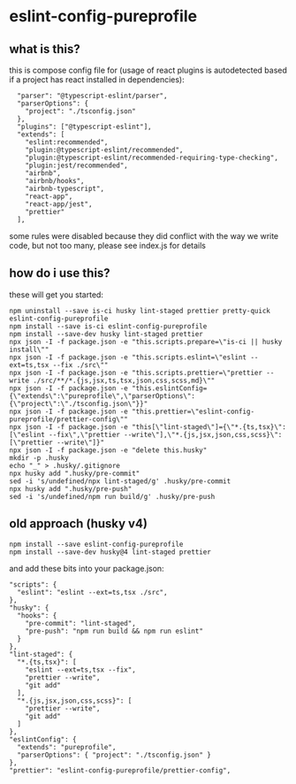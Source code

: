 # eslint-config-pureprofile

## what is this?

this is compose config file for (usage of react plugins is autodetected based if a project has react installed in dependencies):

```
  "parser": "@typescript-eslint/parser",
  "parserOptions": {
    "project": "./tsconfig.json"
  },
  "plugins": ["@typescript-eslint"],
  "extends": [
    "eslint:recommended",
    "plugin:@typescript-eslint/recommended",
    "plugin:@typescript-eslint/recommended-requiring-type-checking",
    "plugin:jest/recommended",
    "airbnb",
    "airbnb/hooks",
    "airbnb-typescript",
    "react-app",
    "react-app/jest",
    "prettier"
  ],
```

some rules were disabled because they did conflict with the way we write code, but not too many, please see index.js for details

## how do i use this?

these will get you started:

```
npm uninstall --save is-ci husky lint-staged prettier pretty-quick eslint-config-pureprofile
npm install --save is-ci eslint-config-pureprofile
npm install --save-dev husky lint-staged prettier
npx json -I -f package.json -e "this.scripts.prepare=\"is-ci || husky install\""
npx json -I -f package.json -e "this.scripts.eslint=\"eslint --ext=ts,tsx --fix ./src\""
npx json -I -f package.json -e "this.scripts.prettier=\"prettier --write ./src/**/*.{js,jsx,ts,tsx,json,css,scss,md}\""
npx json -I -f package.json -e "this.eslintConfig={\"extends\":\"pureprofile\",\"parserOptions\":{\"project\":\"./tsconfig.json\"}}"
npx json -I -f package.json -e "this.prettier=\"eslint-config-pureprofile/prettier-config\""
npx json -I -f package.json -e "this[\"lint-staged\"]={\"*.{ts,tsx}\":[\"eslint --fix\",\"prettier --write\"],\"*.{js,jsx,json,css,scss}\":[\"prettier --write\"]}"
npx json -I -f package.json -e "delete this.husky"
mkdir -p .husky
echo "_" > .husky/.gitignore
npx husky add ".husky/pre-commit"
sed -i 's/undefined/npx lint-staged/g' .husky/pre-commit
npx husky add ".husky/pre-push"
sed -i 's/undefined/npm run build/g' .husky/pre-push
```

## old approach (husky v4)

```
npm install --save eslint-config-pureprofile
npm install --save-dev husky@4 lint-staged prettier
```

and add these bits into your package.json:

```
"scripts": {
  "eslint": "eslint --ext=ts,tsx ./src",
},
"husky": {
  "hooks": {
    "pre-commit": "lint-staged",
    "pre-push": "npm run build && npm run eslint"
  }
},
"lint-staged": {
  "*.{ts,tsx}": [
    "eslint --ext=ts,tsx --fix",
    "prettier --write",
    "git add"
  ],
  "*.{js,jsx,json,css,scss}": [
    "prettier --write",
    "git add"
  ]
},
"eslintConfig": {
  "extends": "pureprofile",
  "parserOptions": { "project": "./tsconfig.json" }
},
"prettier": "eslint-config-pureprofile/prettier-config",
```
